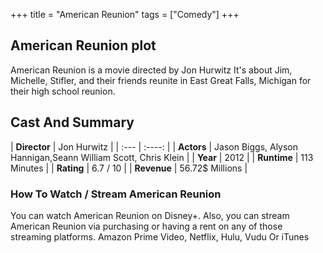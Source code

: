 +++
title = "American Reunion"
tags = ["Comedy"]
+++
## American Reunion plot
American Reunion is a movie directed by Jon Hurwitz It's about Jim, Michelle, Stifler, and their friends reunite in East Great Falls, Michigan for their high school reunion.
## Cast And Summary
| **Director**      | Jon Hurwitz |
    | :---        |    :----:   |
    |  **Actors** | Jason Biggs, Alyson Hannigan,Seann William Scott, Chris Klein |
    | **Year**   | 2012    |
    |  **Runtime** | 113 Minutes |
    |  **Rating** | 6.7 / 10 | 
    |  **Revenue** | 56.72$ Millions |
### How To Watch / Stream American Reunion
You can watch American Reunion on Disney+.
Also, you can stream American Reunion via purchasing or having a rent on any of those streaming platforms.
Amazon Prime Video, Netflix, Hulu, Vudu Or iTunes
